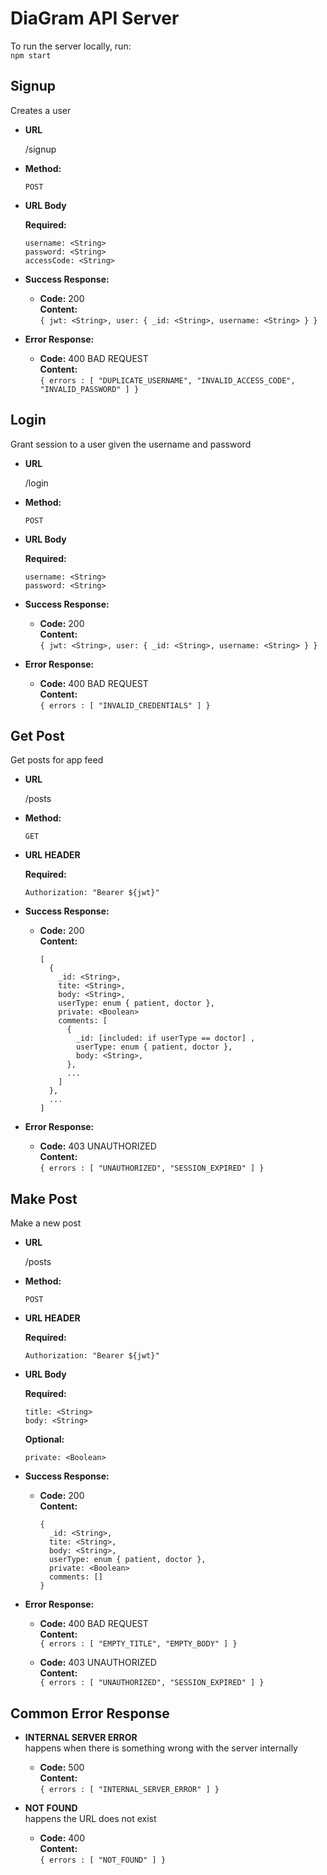 # DiaGram API Server
To run the server locally, run: <br />
`npm start`<br />

**Signup**
----
  Creates a user

* **URL**

  /signup

* **Method:**

  `POST`
  
*  **URL Body**

   **Required:**
 
   `username: <String>` <br />
   `password: <String>` <br />
   `accessCode: <String>` <br />

* **Success Response:**

  * **Code:** 200 <br />
    **Content:** <br />
    `
    {
        jwt: <String>,
        user: {
            _id: <String>,
            username: <String>
        }
    }
    `
* **Error Response:**

  * **Code:** 400 BAD REQUEST <br />
    **Content:** <br />
    `{ errors : [ "DUPLICATE_USERNAME", "INVALID_ACCESS_CODE", "INVALID_PASSWORD" ] }`

**Login**
----
Grant session to a user given the username and password

* **URL**

  /login

* **Method:**

  `POST`
  
*  **URL Body**

   **Required:**
 
   `username: <String>` <br />
   `password: <String>` <br />

* **Success Response:**

  * **Code:** 200 <br />
    **Content:** <br />
    `
    {
        jwt: <String>,
        user: {
            _id: <String>,
            username: <String>
        }
    }
    `
* **Error Response:**

  * **Code:** 400 BAD REQUEST <br />
    **Content:** <br />
    `{ errors : [ "INVALID_CREDENTIALS" ] }`


**Get Post**
----
Get posts for app feed

* **URL**

  /posts

* **Method:**

  `GET`

* **URL HEADER**

   **Required:**
  
  `Authorization: "Bearer ${jwt}"`
    
* **Success Response:**

  * **Code:** 200 <br />
    **Content:** <br />
    ```
    [
      {
        _id: <String>,
        tite: <String>,
        body: <String>,
        userType: enum { patient, doctor },
        private: <Boolean>
        comments: [
          {
            _id: [included: if userType == doctor] ,
            userType: enum { patient, doctor },
            body: <String>,
          },
          ...
        ]
      },
      ...
    ]
    ```
* **Error Response:**

  * **Code:** 403 UNAUTHORIZED <br />
    **Content:** <br />
    `{ errors : [ "UNAUTHORIZED", "SESSION_EXPIRED" ] }`


**Make Post**
----
Make a new post

* **URL**

  /posts

* **Method:**

  `POST`

* **URL HEADER**

   **Required:**
  
  `Authorization: "Bearer ${jwt}"`

*  **URL Body**

   **Required:**

   `title: <String>` <br />
   `body: <String>` <br />

   **Optional:**

   `private: <Boolean>` <br />

* **Success Response:**

  * **Code:** 200 <br />
    **Content:** <br />
    ```
    {
      _id: <String>,
      tite: <String>,
      body: <String>,
      userType: enum { patient, doctor },
      private: <Boolean>
      comments: []
    }
    ```

* **Error Response:**

  * **Code:** 400 BAD REQUEST <br />
    **Content:** <br />
    `{ errors : [ "EMPTY_TITLE", "EMPTY_BODY" ] }`

  * **Code:** 403 UNAUTHORIZED <br />
    **Content:** <br />
    `{ errors : [ "UNAUTHORIZED", "SESSION_EXPIRED" ] }`

**Common Error Response**
----
* **INTERNAL SERVER ERROR** <br />
happens when there is something wrong with the server internally
  * **Code:** 500 <br />
    **Content:** <br />
    `{ errors : [ "INTERNAL_SERVER_ERROR" ] }`

* **NOT FOUND** <br />
happens the URL does not exist
  * **Code:** 400 <br />
    **Content:** <br />
    `{ errors : [ "NOT_FOUND" ] }`
